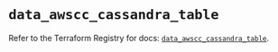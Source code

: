 # `data_awscc_cassandra_table`

Refer to the Terraform Registry for docs: [`data_awscc_cassandra_table`](https://registry.terraform.io/providers/hashicorp/awscc/0.70.0/docs/data-sources/cassandra_table).
